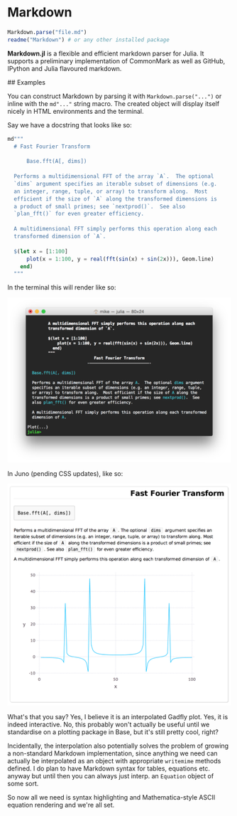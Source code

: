 # Markdown

```julia
Markdown.parse("file.md")
readme("Markdown") # or any other installed package
```

**Markdown.jl** is a flexible and efficient markdown parser for Julia.
It supports a preliminary implementation of CommonMark as well as GitHub,
IPython and Julia flavoured markdown.

## Examples

You can construct Markdown by parsing it with `Markdown.parse("...")` or inline with the `md"..."` string macro. The created object will display itself nicely in HTML environments and the terminal.

Say we have a docstring that looks like so:

```julia
md"""
  # Fast Fourier Transform

      Base.fft(A[, dims])

  Performs a multidimensional FFT of the array `A`.  The optional
  `dims` argument specifies an iterable subset of dimensions (e.g.
  an integer, range, tuple, or array) to transform along.  Most
  efficient if the size of `A` along the transformed dimensions is
  a product of small primes; see `nextprod()`.  See also
  `plan_fft()` for even greater efficiency.

  A multidimensional FFT simply performs this operation along each
  transformed dimension of `A`.

  $(let x = [1:100]
      plot(x = 1:100, y = real(fft(sin(x) + sin(2x))), Geom.line)
    end)
  """
```

In the terminal this will render like so:

![terminal](img/term.png)

In Juno (pending CSS updates), like so:

![juno](img/juno.png)

What's that you say? Yes, I believe it is an interpolated Gadfly plot. Yes, it is indeed interactive. No, this probably won't actually be useful until we standardise on a plotting package in Base, but it's still pretty cool, right?

Incidentally, the interpolation also potentially solves the problem of growing a non-standard Markdown implementation, since anything we need can actually be interpolated as an object with appropriate `writemime` methods defined. I do plan to have Markdown syntax for tables, equations etc. anyway but until then you can always just interp. an `Equation` object of some sort.

So now all we need is syntax highlighting and Mathematica-style ASCII equation rendering and we're all set.
